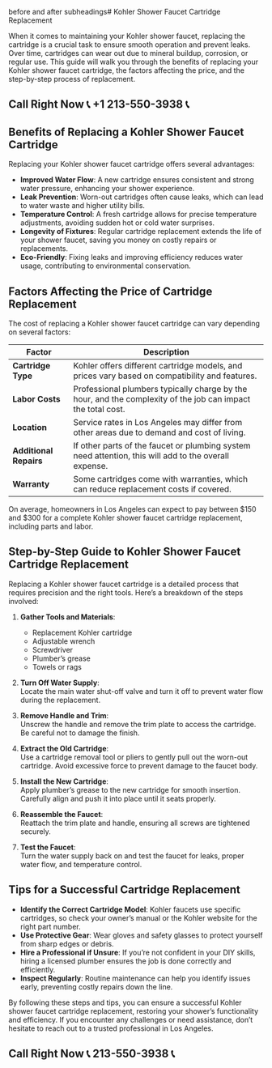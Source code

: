  before and after subheadings# Kohler Shower Faucet Cartridge Replacement

When it comes to maintaining your Kohler shower faucet, replacing the cartridge is a crucial task to ensure smooth operation and prevent leaks. Over time, cartridges can wear out due to mineral buildup, corrosion, or regular use. This guide will walk you through the benefits of replacing your Kohler shower faucet cartridge, the factors affecting the price, and the step-by-step process of replacement.

## Call Right Now 📞 +1 213-550-3938 📞

## Benefits of Replacing a Kohler Shower Faucet Cartridge

Replacing your Kohler shower faucet cartridge offers several advantages:

- **Improved Water Flow**: A new cartridge ensures consistent and strong water pressure, enhancing your shower experience.
- **Leak Prevention**: Worn-out cartridges often cause leaks, which can lead to water waste and higher utility bills.
- **Temperature Control**: A fresh cartridge allows for precise temperature adjustments, avoiding sudden hot or cold water surprises.
- **Longevity of Fixtures**: Regular cartridge replacement extends the life of your shower faucet, saving you money on costly repairs or replacements.
- **Eco-Friendly**: Fixing leaks and improving efficiency reduces water usage, contributing to environmental conservation.

## Factors Affecting the Price of Cartridge Replacement

The cost of replacing a Kohler shower faucet cartridge can vary depending on several factors:

| Factor | Description |
|--------|-------------|
| **Cartridge Type** | Kohler offers different cartridge models, and prices vary based on compatibility and features. |
| **Labor Costs** | Professional plumbers typically charge by the hour, and the complexity of the job can impact the total cost. |
| **Location** | Service rates in Los Angeles may differ from other areas due to demand and cost of living. |
| **Additional Repairs** | If other parts of the faucet or plumbing system need attention, this will add to the overall expense. |
| **Warranty** | Some cartridges come with warranties, which can reduce replacement costs if covered. |

On average, homeowners in Los Angeles can expect to pay between $150 and $300 for a complete Kohler shower faucet cartridge replacement, including parts and labor.

## Step-by-Step Guide to Kohler Shower Faucet Cartridge Replacement

Replacing a Kohler shower faucet cartridge is a detailed process that requires precision and the right tools. Here’s a breakdown of the steps involved:

1. **Gather Tools and Materials**:  
   - Replacement Kohler cartridge  
   - Adjustable wrench  
   - Screwdriver  
   - Plumber’s grease  
   - Towels or rags  

2. **Turn Off Water Supply**:  
   Locate the main water shut-off valve and turn it off to prevent water flow during the replacement.

3. **Remove Handle and Trim**:  
   Unscrew the handle and remove the trim plate to access the cartridge. Be careful not to damage the finish.

4. **Extract the Old Cartridge**:  
   Use a cartridge removal tool or pliers to gently pull out the worn-out cartridge. Avoid excessive force to prevent damage to the faucet body.

5. **Install the New Cartridge**:  
   Apply plumber’s grease to the new cartridge for smooth insertion. Carefully align and push it into place until it seats properly.

6. **Reassemble the Faucet**:  
   Reattach the trim plate and handle, ensuring all screws are tightened securely.

7. **Test the Faucet**:  
   Turn the water supply back on and test the faucet for leaks, proper water flow, and temperature control.

## Tips for a Successful Cartridge Replacement

- **Identify the Correct Cartridge Model**: Kohler faucets use specific cartridges, so check your owner’s manual or the Kohler website for the right part number.  
- **Use Protective Gear**: Wear gloves and safety glasses to protect yourself from sharp edges or debris.  
- **Hire a Professional if Unsure**: If you’re not confident in your DIY skills, hiring a licensed plumber ensures the job is done correctly and efficiently.  
- **Inspect Regularly**: Routine maintenance can help you identify issues early, preventing costly repairs down the line.  

By following these steps and tips, you can ensure a successful Kohler shower faucet cartridge replacement, restoring your shower’s functionality and efficiency. If you encounter any challenges or need assistance, don’t hesitate to reach out to a trusted professional in Los Angeles.
## Call Right Now 📞 213-550-3938 📞
